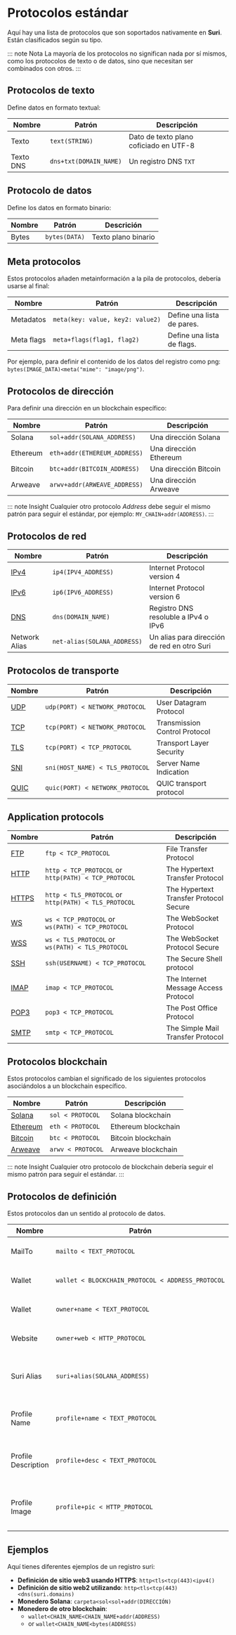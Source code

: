 <style>
td > code {
    white-space: nowrap;
}
</style>

# Protocolos estándar

Aquí hay una lista de protocolos que son soportados nativamente en **Suri**. Están clasificados según su tipo.

::: note Nota
La mayoría de los protocolos no significan nada por sí mismos, como los protocolos de texto o de datos, sino que necesitan ser combinados con otros.
:::

## Protocolos de texto

Define datos en formato textual:

| Nombre     | Patrón                | Descripción                                |
|-----------|------------------------|--------------------------------------------|
| Texto     | `text(STRING)`         | Dato de texto plano coficiado en UTF-8     |
| Texto DNS | `dns+txt(DOMAIN_NAME)` | Un registro DNS `TXT`                      |

## Protocolo de datos

Define los datos en formato binario:

| Nombre| Patrón        | Descrición        |
|-------|---------------|-------------------|
| Bytes | `bytes(DATA)` |Texto plano binario|

## Meta protocolos

Estos protocolos añaden metainformación a la pila de protocolos, debería usarse al final:

| Nombre      | Patrón                           | Descripción                        |
|-------------|----------------------------------|------------------------------------|
| Metadatos   | `meta(key: value, key2: value2)` | Define una lista de pares.         |
| Meta flags  | `meta+flags(flag1, flag2)`       | Define una lista de flags.         |

Por ejemplo, para definir el contenido de los datos del registro como png: `bytes(IMAGE_DATA)<meta("mime": "image/png")`.

## Protocolos de dirección

Para definir una dirección en un blockchain específico:

| Nombre   | Patrón                       | Descripción             |
|----------|------------------------------|-------------------------|
| Solana   | `sol+addr(SOLANA_ADDRESS)`   | Una dirección Solana    |
| Ethereum | `eth+addr(ETHEREUM_ADDRESS)` | Una dirección Ethereum  |
| Bitcoin  | `btc+addr(BITCOIN_ADDRESS)`  | Una dirección Bitcoin   |
| Arweave  | `arwv+addr(ARWEAVE_ADDRESS)` | Una dirección Arweave   |

::: note Insight
Cualquier otro protocolo _Address_ debe seguir el mismo patrón para seguir el estándar, por
ejemplo: `MY_CHAIN+addr(ADDRESS)`.
:::

## Protocolos de red

| Nombre        | Patrón                      | Descripción                                    |
|---------------|-----------------------------|------------------------------------------------|
| [IPv4]        | `ip4(IPV4_ADDRESS)`         | Internet Protocol version 4                    |
| [IPv6]        | `ip6(IPV6_ADDRESS)`         | Internet Protocol version 6                    |
| [DNS]         | `dns(DOMAIN_NAME)`          | Registro DNS resoluble a IPv4 o IPv6           |
| Network Alias | `net-alias(SOLANA_ADDRESS)` | Un alias para dirección de red en otro Suri    |

## Protocolos de transporte

| Nombre        | Patrón                      | Descripción                                    |
|--------|---------------------------------|-------------------------------|
| [UDP]  | `udp(PORT) < NETWORK_PROTOCOL`  | User Datagram Protocol        |
| [TCP]  | `tcp(PORT) < NETWORK_PROTOCOL`  | Transmission Control Protocol |
| [TLS]  | `tcp(PORT) < TCP_PROTOCOL`      | Transport Layer Security      |
| [SNI]  | `sni(HOST_NAME) < TLS_PROTOCOL` | Server Name Indication        |
| [QUIC] | `quic(PORT) < NETWORK_PROTOCOL` | QUIC transport protocol       |

## Application protocols

| Nombre  |                  Patrón                              | Descripción                            |
|---------|------------------------------------------------------|----------------------------------------|
| [FTP]   | `ftp < TCP_PROTOCOL`                                 | File Transfer Protocol                 |
| [HTTP]  | `http < TCP_PROTOCOL` or `http(PATH) < TCP_PROTOCOL` | The Hypertext Transfer Protocol        |
| [HTTPS] | `http < TLS_PROTOCOL` or `http(PATH) < TLS_PROTOCOL` | The Hypertext Transfer Protocol Secure |
| [WS]    | `ws < TCP_PROTOCOL` or `ws(PATH) < TCP_PROTOCOL`     | The WebSocket Protocol                 |
| [WSS]   | `ws < TLS_PROTOCOL` or `ws(PATH) < TLS_PROTOCOL`     | The WebSocket Protocol Secure          |
| [SSH]   | `ssh(USERNAME) < TCP_PROTOCOL`                       | The Secure Shell protocol              |
| [IMAP]  | `imap < TCP_PROTOCOL`                                | The Internet Message Access Protocol   |
| [POP3]  | `pop3 < TCP_PROTOCOL`                                | The Post Office Protocol               |
| [SMTP]  | `smtp < TCP_PROTOCOL`                                | The Simple Mail Transfer Protocol      |

## Protocolos blockchain

Estos protocolos cambian el significado de los siguientes protocolos asociándolos a un blockchain específico.

| Nombre     | Patrón            | Descripción             |
|------------|-------------------|-------------------------|
| [Solana]   | `sol < PROTOCOL`  |  Solana blockchain   |
| [Ethereum] | `eth < PROTOCOL`  |  Ethereum blockchain |
| [Bitcoin]  | `btc < PROTOCOL`  |  Bitcoin blockchain  |
| [Arweave]  | `arwv < PROTOCOL` |  Arweave blockchain  |

::: note Insight
Cualquier otro protocolo de blockchain debería seguir el mismo patrón para seguir el estándar.
:::

## Protocolos de definición

Estos protocolos dan un sentido al protocolo de datos.

| Nombre     | Patrón            | Descripción             |
|---------------------|---------------------------------------------------|--------------------------------------------------------|
| MailTo              | `mailto < TEXT_PROTOCOL`                          | A public email for the suri                            |
| Wallet              | `wallet < BLOCKCHAIN_PROTOCOL < ADDRESS_PROTOCOL` | A public wallet for the suri                           |
| Wallet              | `owner+name < TEXT_PROTOCOL`                      | Defines suri owner's name                              |
| Website             | `owner+web < HTTP_PROTOCOL`                       | Defines suri owner's website                           |
| Suri Alias          | `suri+alias(SOLANA_ADDRESS)`                      | Defines a bidirectional relationship between two suris |
| Profile Name        | `profile+name < TEXT_PROTOCOL`                    | The public name used for social networks               |
| Profile Description | `profile+desc < TEXT_PROTOCOL`                    | The public description used for social networks        |
| Profile Image       | `profile+pic < HTTP_PROTOCOL`                     | The public profile picture used for social networks    |

## Ejemplos

Aquí tienes diferentes ejemplos de un registro suri:

- **Definición de sitio web3 usando HTTPS**: `http<tls<tcp(443)<ipv4()`
- **Definición de sitio web2 utilizando**: `http<tls<tcp(443)<dns(suri.domains)`
- **Monedero Solana**: `carpeta<sol<sol+addr(DIRECCIÓN)`
- **Monedero de otro blockchain**:
    - `wallet<CHAIN_NAME<CHAIN_NAME+addr(ADDRESS)`
    - or `wallet<CHAIN_NAME<bytes(ADDRESS)`

[IPv4]: https://en.wikipedia.org/wiki/IPv4

[IPv6]: https://en.wikipedia.org/wiki/IPv6

[DNS]: https://en.wikipedia.org/wiki/Domain_Name_System

[UDP]: https://en.wikipedia.org/wiki/User_Datagram_Protocol

[TCP]: https://en.wikipedia.org/wiki/Transmission_Control_Protocol

[QUIC]: https://en.wikipedia.org/wiki/QUIC

[TLS]: https://en.wikipedia.org/wiki/Transport_Layer_Security

[SNI]: https://en.wikipedia.org/wiki/Server_Name_Indication

[FTP]: https://en.wikipedia.org/wiki/File_Transfer_Protocol

[HTTP]: https://en.wikipedia.org/wiki/Hypertext_Transfer_Protocol

[HTTPS]: https://en.wikipedia.org/wiki/HTTPS

[WS]: https://en.wikipedia.org/wiki/WebSocket

[WSS]: https://en.wikipedia.org/wiki/WebSocket

[SSH]: https://en.wikipedia.org/wiki/Secure_Shell

[IMAP]: https://en.wikipedia.org/wiki/Internet_Message_Access_Protocol

[POP3]: https://en.wikipedia.org/wiki/Post_Office_Protocol

[SMTP]: https://en.wikipedia.org/wiki/Simple_Mail_Transfer_Protocol

[Solana]: https://solana.com/

[Ethereum]: https://ethereum.org/

[Bitcoin]: https://bitcoin.org/

[Arweave]: https://www.arweave.org/